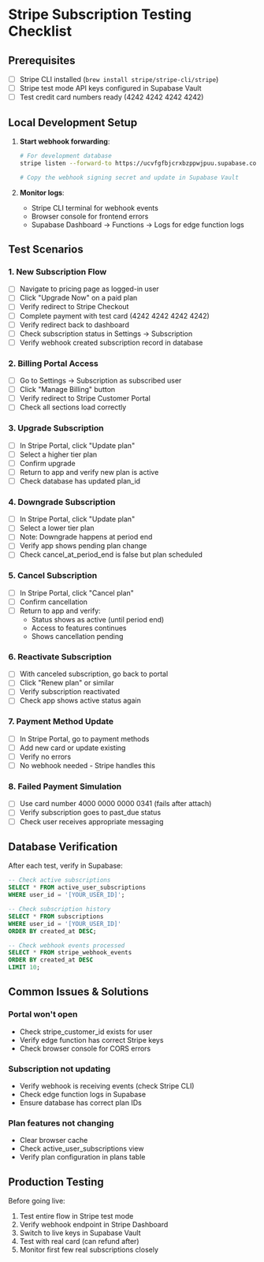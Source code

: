 # Stripe Subscription Testing Checklist

## Prerequisites
- [ ] Stripe CLI installed (`brew install stripe/stripe-cli/stripe`)
- [ ] Stripe test mode API keys configured in Supabase Vault
- [ ] Test credit card numbers ready (4242 4242 4242 4242)

## Local Development Setup

1. **Start webhook forwarding**:
   ```bash
   # For development database
   stripe listen --forward-to https://ucvfgfbjcrxbzppwjpuu.supabase.co/functions/v1/stripe-webhooks
   
   # Copy the webhook signing secret and update in Supabase Vault
   ```

2. **Monitor logs**:
   - Stripe CLI terminal for webhook events
   - Browser console for frontend errors
   - Supabase Dashboard → Functions → Logs for edge function logs

## Test Scenarios

### 1. New Subscription Flow
- [ ] Navigate to pricing page as logged-in user
- [ ] Click "Upgrade Now" on a paid plan
- [ ] Verify redirect to Stripe Checkout
- [ ] Complete payment with test card (4242 4242 4242 4242)
- [ ] Verify redirect back to dashboard
- [ ] Check subscription status in Settings → Subscription
- [ ] Verify webhook created subscription record in database

### 2. Billing Portal Access
- [ ] Go to Settings → Subscription as subscribed user
- [ ] Click "Manage Billing" button
- [ ] Verify redirect to Stripe Customer Portal
- [ ] Check all sections load correctly

### 3. Upgrade Subscription
- [ ] In Stripe Portal, click "Update plan"
- [ ] Select a higher tier plan
- [ ] Confirm upgrade
- [ ] Return to app and verify new plan is active
- [ ] Check database has updated plan_id

### 4. Downgrade Subscription
- [ ] In Stripe Portal, click "Update plan"
- [ ] Select a lower tier plan
- [ ] Note: Downgrade happens at period end
- [ ] Verify app shows pending plan change
- [ ] Check cancel_at_period_end is false but plan scheduled

### 5. Cancel Subscription
- [ ] In Stripe Portal, click "Cancel plan"
- [ ] Confirm cancellation
- [ ] Return to app and verify:
  - Status shows as active (until period end)
  - Access to features continues
  - Shows cancellation pending

### 6. Reactivate Subscription
- [ ] With canceled subscription, go back to portal
- [ ] Click "Renew plan" or similar
- [ ] Verify subscription reactivated
- [ ] Check app shows active status again

### 7. Payment Method Update
- [ ] In Stripe Portal, go to payment methods
- [ ] Add new card or update existing
- [ ] Verify no errors
- [ ] No webhook needed - Stripe handles this

### 8. Failed Payment Simulation
- [ ] Use card number 4000 0000 0000 0341 (fails after attach)
- [ ] Verify subscription goes to past_due status
- [ ] Check user receives appropriate messaging

## Database Verification

After each test, verify in Supabase:

```sql
-- Check active subscriptions
SELECT * FROM active_user_subscriptions 
WHERE user_id = '[YOUR_USER_ID]';

-- Check subscription history
SELECT * FROM subscriptions 
WHERE user_id = '[YOUR_USER_ID]' 
ORDER BY created_at DESC;

-- Check webhook events processed
SELECT * FROM stripe_webhook_events 
ORDER BY created_at DESC 
LIMIT 10;
```

## Common Issues & Solutions

### Portal won't open
- Check stripe_customer_id exists for user
- Verify edge function has correct Stripe keys
- Check browser console for CORS errors

### Subscription not updating
- Verify webhook is receiving events (check Stripe CLI)
- Check edge function logs in Supabase
- Ensure database has correct plan IDs

### Plan features not changing
- Clear browser cache
- Check active_user_subscriptions view
- Verify plan configuration in plans table

## Production Testing

Before going live:
1. Test entire flow in Stripe test mode
2. Verify webhook endpoint in Stripe Dashboard
3. Switch to live keys in Supabase Vault
4. Test with real card (can refund after)
5. Monitor first few real subscriptions closely